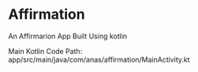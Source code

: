 # Affirmation
An Affirmarion App Built Using kotlin

Main Kotlin Code Path: app/src/main/java/com/anas/affirmation/MainActivity.kt
